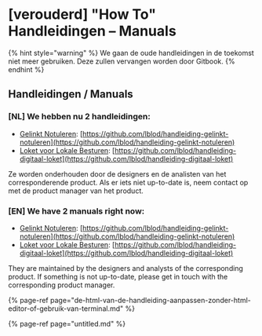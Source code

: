 # \[verouderd\] "How To" Handleidingen – Manuals

{% hint style="warning" %}
We gaan de oude handleidingen in de toekomst niet meer gebruiken. Deze zullen vervangen worden door Gitbook.
{% endhint %}

## Handleidingen / Manuals

### \[NL\] We hebben nu 2 handleidingen:

* [Gelinkt Notuleren](../gelinkt-notuleren/): [https://github.com/lblod/handleiding-gelinkt-notuleren](https://github.com/lblod/handleiding-gelinkt-notuleren)
* [Loket voor Lokale Besturen](../loket-voor-lokale-besturen/):  [https://github.com/lblod/handleiding-digitaal-loket](https://github.com/lblod/handleiding-digitaal-loket)

Ze worden onderhouden door de designers en de analisten van het corresponderende product. Als er iets niet up-to-date is, neem contact op met de product manager van het product.

### \[EN\] We have 2 manuals right now:

* [Gelinkt Notuleren](../gelinkt-notuleren/): [https://github.com/lblod/handleiding-gelinkt-notuleren](https://github.com/lblod/handleiding-gelinkt-notuleren)
* [Loket voor Lokale Besturen](../loket-voor-lokale-besturen/):  [https://github.com/lblod/handleiding-digitaal-loket](https://github.com/lblod/handleiding-digitaal-loket)

They are maintained by the designers and analysts of the corresponding product. If something is not up-to-date, please get in touch with the corresponding product manager.

{% page-ref page="de-html-van-de-handleiding-aanpassen-zonder-html-editor-of-gebruik-van-terminal.md" %}

{% page-ref page="untitled.md" %}











